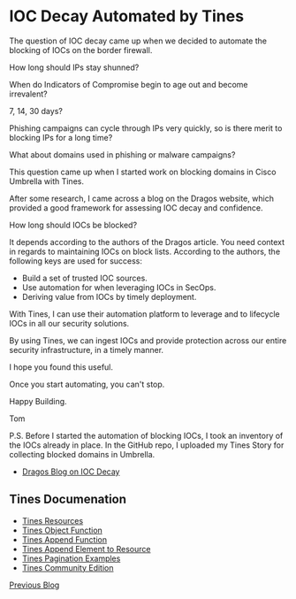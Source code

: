 # IOC Decay Automated by Tines
The question of IOC decay came up when we decided to automate the blocking of IOCs on the border firewall.  

How long should IPs stay shunned?

When do Indicators of Compromise begin to age out and become irrevalent?

7, 14, 30 days?  

Phishing campaigns can cycle through IPs very quickly, so is there merit to blocking IPs for a long time?

What about domains used in phishing or malware campaigns?

This question came up when I started work on blocking domains in Cisco Umbrella with Tines.

After some research, I came across a blog on the Dragos website, which provided a good framework for assessing IOC decay and confidence.

How long should IOCs be blocked? 

It depends according to the authors of the Dragos article. You need context in regards to maintaining IOCs on block lists. According to the authors, the following keys are used for success: 

- Build a set of trusted IOC sources.
- Use automation for when leveraging IOCs in SecOps. 
- Deriving value from IOCs by timely deployment.

With Tines, I can use their automation platform to leverage and to lifecycle IOCs in all our security solutions.

By using Tines, we can ingest IOCs and provide protection across our entire security infrastructure, in a timely manner.

I hope you found this useful.

Once you start automating, you can't stop.

Happy Building.

Tom

P.S.
Before I started the automation of blocking IOCs, I took an inventory of the IOCs already in place. In the GitHub repo, I uploaded my Tines Story for collecting blocked domains in Umbrella.



- [Dragos Blog on IOC Decay](https://www.dragos.com/blog/end-of-life-of-an-indicator-of-compromise-ioc/)

## Tines Documenation
- [Tines Resources](https://www.tines.com/docs/resources/)
- [Tines Object Function](https://www.tines.com/docs/formulas/functions/object/)
- [Tines Append Function](https://www.tines.com/docs/formulas/functions/append/)
- [Tines Append Element to Resource](https://www.tines.com/api/resources/append-element/)
- [Tines Pagination Examples](https://www.tines.com/library/stories/91375/?name=implement-pagination-with-these-techniques)
- [Tines Community Edition](https://www.tines.com/pricing/)

[Previous Blog](https://automatesecops.github.io/Working-With-Tines-Resources/)
